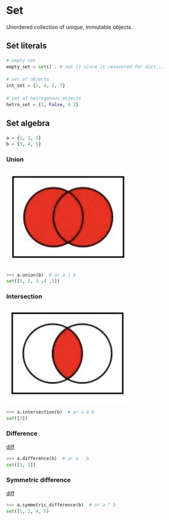 # Set
Unordered collection of unique, immutable objects.
## Set literals
```python
# empty set
empty_set = set() . # not {} since it resevered for dict...

# set of objects
int_set = {1, 4, 2, 7}

# set of hetrogenous objects
hetro_set = {1, False, 4.3}
```
## Set algebra
```python
a = {1, 2, 3}
b = {3, 4, 5}
```
### Union
![unioun](/images/p17-union.png)
```python
>>> a.union(b)  # or a | b
set([1, 2, 3 ,4 ,5])
```
### Intersection
![intersect](/images/p17-intersect.png)
```python
>>> a.intersection(b)  # or a & b
set([3])
```
### Difference
[diff](/images/p17-difference.png)
```python
>>> a.difference(b)  # or a - b
set([1, 2])
```
### Symmetric difference
[diff](/images/p17-symmetric-difference.png)
```python
>>> a.symmetric_difference(b)  # or a ^ b
set([1, 2, 4, 5)
```
<!--stackedit_data:
eyJoaXN0b3J5IjpbLTk0NzAzMTMxLC0xOTM0MjA0NDgzXX0=
-->